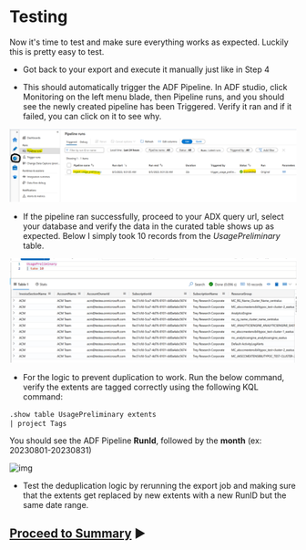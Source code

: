 # Testing

Now it's time to test and make sure everything works as expected. Luckily this is pretty easy to test.

   * Got back to your export and execute it manually just like in Step 4

   * This should automatically trigger the ADF Pipeline. In ADF studio, click Monitoring on the left menu blade, then Pipeline runs, and you should see the newly created pipeline has been Triggered. Verify it ran and if it failed, you can click on it to see why.

<img alt="img" width="1010px" src="/docs/images/manual_deployment_24.png" />

   * If the pipeline ran successfully, proceed to your ADX query url, select your database and verify the data in the curated table shows up as expected. Below I simply took 10 records from the *UsagePreliminary* table.

<img alt="img" width="1010px" src="/docs/images/manual_deployment_25.png" />

   * For the logic to prevent duplication to work. Run the below command, verify the extents are tagged correctly using the following KQL    command:
```kql
.show table UsagePreliminary extents
| project Tags
``````

You should see the ADF Pipeline **RunId**, followed by the **month** (ex: 20230801-20230831)

<img alt="img" width="710px" src="/docs/images/manual_deployment_26.png" />

   * Test the deduplication logic by rerunning the export job and making sure that the extents get replaced by new extents with a new RunID    but the same date range.

## [Proceed to Summary](manual_deployment.md#summary) ▶️
